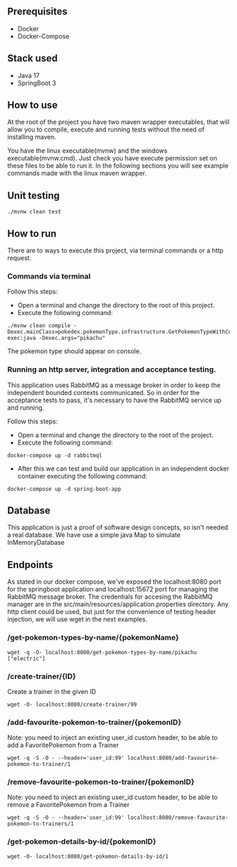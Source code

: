 ## Prerequisites
- Docker
- Docker-Compose

## Stack used 
- Java 17
- SpringBoot 3

## How to use
At the root of the project you have two maven wrapper executables, that will allow you to compile, execute and running tests
without the need of installing maven.

You have the linux executable(mvnw) and the windows executable(mvnw.cmd). Just check you have execute permission set on these files to be able to run it.
In the following sections you will see example commands made with the linux maven wrapper.

## Unit testing
```
./mvnw clean test
```

## How to run
There are to ways to execute this project, via terminal commands or a http request.

### Commands via terminal
Follow this steps:
  - Open a terminal and change the directory to the root of this project.
  - Execute the following command: 
```
./mvnw clean compile -Dexec.mainClass=pokedex.pokemonType.infrastructure.GetPokemonTypeWithConsole exec:java -Dexec.args="pikachu"
```

The pokemon type should appear on console.

### Running an http server, integration and acceptance testing.
This application uses RabbitMQ as a message broker in order to keep the independent bounded contexts communicated.
So in order for the acceptance tests to pass, it's necessary to have the RabbitMQ service up and running.

Follow this steps:
- Open a terminal and change the directory to the root of the project.
- Execute the following command:
``` 
docker-compose up -d rabbitmql
```
- After this we can test and build our application in an independent docker container executing the following command:
``` 
docker-compose up -d spring-boot-app
```

## Database
This application is just a proof of software design concepts, so isn't needed a real database. We have use a simple java Map to simulate InMemoryDatabase

## Endpoints
As stated in our docker compose, we've exposed the localhost:8080 port for the springboot application and localhost:15672 port for managing the RabbitMQ message broker.
The credentials for accesing the RabbitMQ manager are in the src/main/resources/application.properties directory.
Any http client could be used, but just for the convenience of testing header injection, we will use wget in the next examples.

### /get-pokemon-types-by-name/{pokemonName}
```
wget -q -O- localhost:8080/get-pokemon-types-by-name/pikachu
["electric"]
```
### /create-trainer/{ID}
Create a trainer in the given ID
```
wget -O- localhost:8080/create-trainer/99
```

### /add-favourite-pokemon-to-trainer/{pokemonID}
Note: you need to inject an existing user_id custom header, to be able to add a FavoritePokemon from a Trainer
```
wget -q -S -O - --header='user_id:99' localhost:8080/add-favourite-pokemon-to-trainer/1
```

### /remove-favourite-pokemon-to-trainer/{pokemonID}
Note: you need to inject an existing user_id custom header, to be able to remove a FavoritePokemon from a Trainer
```
wget -q -S -O - --header='user_id:99' localhost:8080/remove-favourite-pokemon-to-trainers/1
```

### /get-pokemon-details-by-id/{pokemonID}
```
wget -O- localhost:8080/get-pokemon-details-by-id/1
```